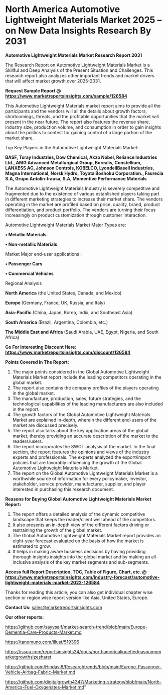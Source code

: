 # North America Automotive Lightweight Materials Market 2025 – on New Data Insights Research By 2031

<strong>Automotive Lightweight Materials Market Research Report 2031</strong>

The Research Report on Automotive Lightweight Materials Market is a Skillful and Deep Analysis of the Present Situation and Challenges. This research report also analyzes other important trends and market drivers that will affect market growth over 2025-2031.

<strong>Request Sample Report @ <a href=https://www.marketreportsinsights.com/sample/126584>https://www.marketreportsinsights.com/sample/126584</a></strong>

This Automotive Lightweight Materials market report aims to provide all the participants and the vendors will all the details about growth factors, shortcomings, threats, and the profitable opportunities that the market will present in the near future. The report also features the revenue share, industry size, production volume, and consumption in order to gain insights about the politics to contest for gaining control of a large portion of the market share.

Top Key Players in the Automotive Lightweight Materials Market:

<strong>BASF, Toray Industries, Dow Chemical, Akzo Nobel, Reliance Industries Ltd., AMG Advanced Metallurgical Group, Borealis, Constellium, LANXESS AG, Johnson Controls, KOBELCO, LyondellBasell Industries, Magna International, Norsk Hydro, Toyota Boshoku Corporation., Faurecia S.A, Grupo Antolin-Irausa, S.A, Momentive Performance Materials</strong>

The Automotive Lightweight Materials Industry is severely competitive and fragmented due to the existence of various established players taking part in different marketing strategies to increase their market share. The vendors operating in the market are profiled based on price, quality, brand, product differentiation, and product portfolio. The vendors are turning their focus increasingly on product customization through customer interaction.

Automotive Lightweight Materials Market Major Types are:

<strong>• Metallic Materials

• Non-metallic Materials</strong>

Market Major end-user applications :

<strong>• Passenger Cars

• Commercial Vehicles</strong>

Regional Analysis

</u><strong><b>North America</b></strong> (the United States, Canada, and Mexico)

<strong><b>Europe </b></strong>(Germany, France, UK, Russia, and Italy)

<strong><b>Asia-Pacific</b></strong> (China, Japan, Korea, India, and Southeast Asia)

<strong><b>South America</b></strong> (Brazil, Argentina, Colombia, etc.)

<strong><b>The Middle East and Africa</b></strong> (Saudi Arabia, UAE, Egypt, Nigeria, and South Africa)

<strong>Go For Interesting Discount Here: <a href=https://www.marketreportsinsights.com/discount/126584>https://www.marketreportsinsights.com/discount/126584</a></strong>

<strong>Points Covered in The Report:</strong>
<ol>
  <li>The major points considered in the Global Automotive Lightweight Materials Market report include the leading competitors operating in the global market.</li>
  <li>The report also contains the company profiles of the players operating in the global market.</li>
  <li>The manufacture, production, sales, future strategies, and the technological capabilities of the leading manufacturers are also included in the report.</li>
  <li>The growth factors of the Global Automotive Lightweight Materials Market are explained in-depth, wherein the different end-users of the market are discussed precisely.</li>
  <li>The report also talks about the key application areas of the global market, thereby providing an accurate description of the market to the readers/users.</li>
  <li>The report incorporates the SWOT analysis of the market. In the final section, the report features the opinions and views of the industry experts and professionals. The experts analyzed the export/import policies that are favorably influencing the growth of the Global Automotive Lightweight Materials Market.</li>
  <li>The report on the Global Automotive Lightweight Materials Market is a worthwhile source of information for every policymaker, investor, stakeholder, service provider, manufacturer, supplier, and player interested in purchasing this research document.</li>
</ol>
<strong>Reasons for Buying Global Automotive Lightweight Materials Market Report:</strong>

<ol>
  <li>The report offers a detailed analysis of the dynamic competitive landscape that keeps the reader/client well ahead of the competitors.</li>
  <li>It also presents an in-depth view of the different factors driving or restraining the growth of the global market.</li>
  <li>The Global Automotive Lightweight Materials Market report provides an eight-year forecast evaluated on the basis of how the market is estimated to grow.</li>
  <li>It helps in making aware business decisions by having providing thorough insights insights into the global market and by making an all-inclusive analysis of the key market segments and sub-segments.</li>
</ol>
<strong>Access full Report Description, TOC, Table of Figure, Chart, etc. @ <a href=https://www.marketreportsinsights.com/industry-forecast/automotive-lightweight-materials-market-2022-126584>https://www.marketreportsinsights.com/industry-forecast/automotive-lightweight-materials-market-2022-126584</a></strong>


Thanks for reading this article; you can also get individual chapter wise section or region wise report version like Asia, United States, Europe.

<strong>Contact Us:</strong>
sales@marketreportsinsights.com

<strong>Our other reports:</strong>

<a href=https://github.com/sayysaif/market-search-trend/blob/main/Europe-Dementia-Care-Products-Market.md>https://github.com/sayysaif/market-search-trend/blob/main/Europe-Dementia-Care-Products-Market.md</a>

<a href=https://tanomuno.com/illust/519396>https://tanomuno.com/illust/519396</a>

<a href=https://issuu.com/reportsinsights24/docs/northamericaliquefiedgaspumpmarketgrowthsizesharet>https://issuu.com/reportsinsights24/docs/northamericaliquefiedgaspumpmarketgrowthsizesharet</a>

<a href=https://github.com/Hindavi8/Researchtrends/blob/main/Europe-Passenger-Vehicle-Airbag-Fabric-Market.md>https://github.com/Hindavi8/Researchtrends/blob/main/Europe-Passenger-Vehicle-Airbag-Fabric-Market.md</a>

<a href=https://github.com/digitalgrowth4347/Marketing-strategy/blob/main/North-America-Fuel-Oxygenates-Market.md>https://github.com/digitalgrowth4347/Marketing-strategy/blob/main/North-America-Fuel-Oxygenates-Market.md</a>"
